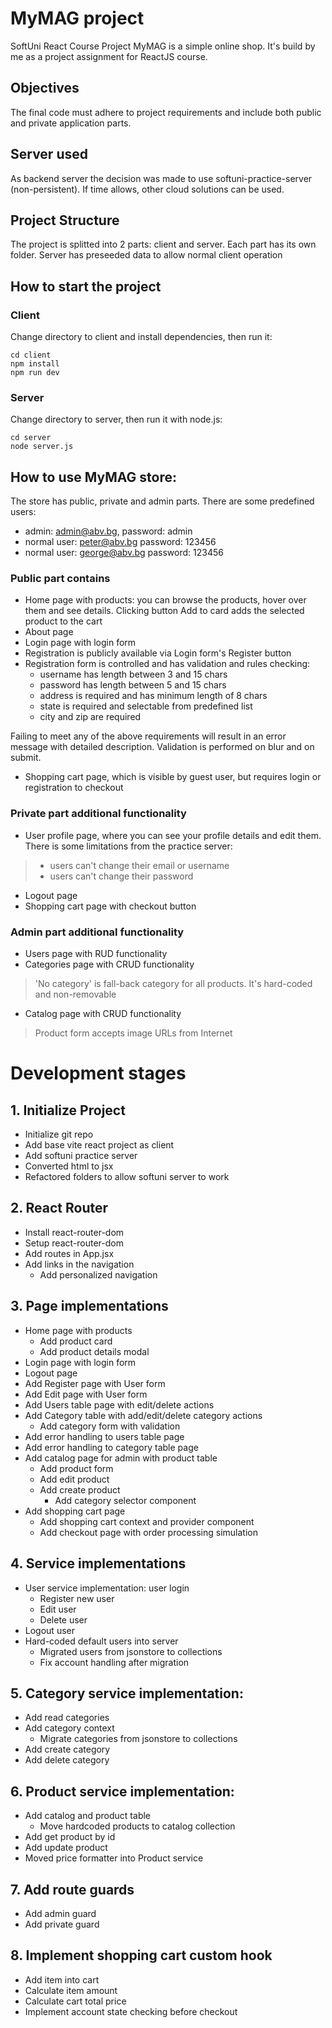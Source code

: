 # MyMAG project 
SoftUni React Course Project
MyMAG is a simple online shop. It's build by me as a project assignment for ReactJS course.

## Objectives

The final code must adhere to project requirements and include both public and private application parts.

## Server used

As backend server the decision was made to use softuni-practice-server (non-persistent). If time allows, other cloud solutions can be used.

## Project Structure
The project is splitted into 2 parts: client and server. Each part has its own folder. Server has preseeded data to allow normal client operation

## How to start the project
### Client
Change directory to client and install dependencies, then run it:
```
cd client
npm install
npm run dev
```
### Server
Change directory to server, then run it with node.js:
```
cd server
node server.js
```

## How to use MyMAG store:
The store has public, private and admin parts. There are some predefined users:
- admin: admin@abv.bg, password: admin
- normal user: peter@abv.bg password: 123456
- normal user: george@abv.bg password: 123456

### Public part contains
- Home page with products: you can browse the products, hover over them and see details. Clicking button Add to card adds the selected product to the cart
- About page
- Login page with login form 
- Registration is publicly available via Login form's Register button
- Registration form is controlled and has validation and rules checking: 
    - username has length between 3 and 15 chars
    - password has length between 5 and 15 chars
    - address is required and has minimum length of 8 chars
    - state is required and selectable from predefined list
    - city and zip are required

Failing to meet any of the above requirements will result in an error message with detailed description. Validation is performed on blur and on submit.
    
- Shopping cart page, which is visible by guest user, but requires login or registration to checkout

### Private part additional functionality
- User profile page, where you can see your profile details and edit them. There is some limitations from the practice server:
> - users can't change their email or username
> - users can't change their password
- Logout page
- Shopping cart page with checkout button

### Admin part additional functionality
- Users page with RUD functionality
- Categories page with CRUD functionality
> 'No category' is fall-back category for all products. It's hard-coded and non-removable

- Catalog page with CRUD functionality
> Product form accepts image URLs from Internet
    
# Development stages
## 1. Initialize Project
- Initialize git repo
- Add base vite react project as client
- Add softuni practice server
- Converted html to jsx
- Refactored folders to allow softuni server to work
## 2. React Router
- Install react-router-dom
- Setup react-router-dom
- Add routes in App.jsx
- Add links in the navigation
    - Add personalized navigation
## 3. Page implementations
- Home page with products
    - Add product card
    - Add product details modal
- Login page with login form
- Logout page
- Add Register page with User form
- Add Edit page with User form
- Add Users table page with edit/delete actions
- Add Category table with add/edit/delete category actions
    - Add category form with validation
- Add error handling to users table page
- Add error handling to category table page
- Add catalog page for admin with product table
    - Add product form
    - Add edit product
    - Add create product
        - Add category selector component
- Add shopping cart page
    - Add shopping cart context and provider component
    - Add checkout page with order processing simulation
## 4. Service implementations
- User service implementation: user login
    - Register new user
    - Edit user
    - Delete user
- Logout user
- Hard-coded default users into server
    - Migrated users from jsonstore to collections
    - Fix account handling after migration
## 5. Category service implementation:
- Add read categories
- Add category context
    - Migrate categories from jsonstore to collections
- Add create category
- Add delete category
## 6. Product service implementation:
- Add catalog and product table 
    - Move hardcoded products to catalog collection
- Add get product by id
- Add update product
- Moved price formatter into Product service
## 7. Add route guards
- Add admin guard
- Add private guard
## 8. Implement shopping cart custom hook
- Add item into cart
- Calculate item amount
- Calculate cart total price
- Implement account state checking before checkout